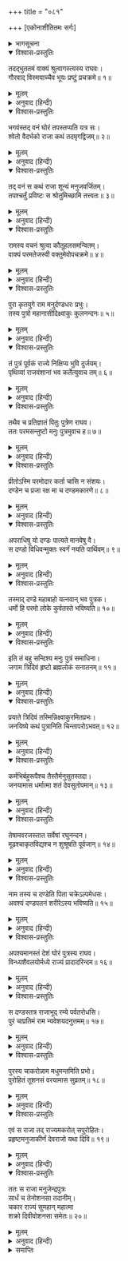 +++
title = "०८१"

+++
[एकोनाशीतितमः सर्गः]



<details><summary>भागसूचना</summary>

79. इक्ष्वाकुपुत्र राजा दण्डका राज्य
</details>

<details open><summary>विश्वास-प्रस्तुतिः</summary>

तदद्भुततमं वाक्यं श्रुत्वागस्त्यस्य राघवः।  
गौरवाद् विस्मयाच्चैव भूयः प्रष्टुं प्रचक्रमे॥ १॥
</details>

<details><summary>मूलम्</summary>

तदद्भुततमं वाक्यं श्रुत्वागस्त्यस्य राघवः।  
गौरवाद् विस्मयाच्चैव भूयः प्रष्टुं प्रचक्रमे॥ १॥
</details>

<details><summary>अनुवाद (हिन्दी)</summary>

अगस्त्यजीका यह अत्यन्त अद्भुत वचन सुनकर श्रीरघुनाथजीके मनमें उनके प्रति विशेष गौरवका उदय हुआ और उन्होंने विस्मित होकर पुनः उनसे पूछना आरम्भ किया—॥ १॥
</details>

<details open><summary>विश्वास-प्रस्तुतिः</summary>

भगवंस्तद् वनं घोरं तपस्तप्यति यत्र सः।  
श्वेतो वैदर्भको राजा कथं तदमृगद्विजम्॥ २॥
</details>

<details><summary>मूलम्</summary>

भगवंस्तद् वनं घोरं तपस्तप्यति यत्र सः।  
श्वेतो वैदर्भको राजा कथं तदमृगद्विजम्॥ २॥
</details>

<details><summary>अनुवाद (हिन्दी)</summary>

‘भगवन्! वह भयंकर वन, जिसमें विदर्भदेशके राजा श्वेत घोर तपस्या करते थे, पशु-पक्षियोंसे रहित क्यों हो गया था?॥ २॥
</details>

<details open><summary>विश्वास-प्रस्तुतिः</summary>

तद् वनं स कथं राजा शून्यं मनुजवर्जितम्।  
तपश्चर्तुं प्रविष्टः स श्रोतुमिच्छामि तत्त्वतः॥ ३॥
</details>

<details><summary>मूलम्</summary>

तद् वनं स कथं राजा शून्यं मनुजवर्जितम्।  
तपश्चर्तुं प्रविष्टः स श्रोतुमिच्छामि तत्त्वतः॥ ३॥
</details>

<details><summary>अनुवाद (हिन्दी)</summary>

‘वे विदर्भराज उस सूने निर्जन वनमें तपस्या करनेके लिये क्यों गये? यह मैं यथार्थरूपसे सुनना चाहता हूँ’॥ ३॥
</details>

<details open><summary>विश्वास-प्रस्तुतिः</summary>

रामस्य वचनं श्रुत्वा कौतूहलसमन्वितम्।  
वाक्यं परमतेजस्वी वक्तुमेवोपचक्रमे॥ ४॥
</details>

<details><summary>मूलम्</summary>

रामस्य वचनं श्रुत्वा कौतूहलसमन्वितम्।  
वाक्यं परमतेजस्वी वक्तुमेवोपचक्रमे॥ ४॥
</details>

<details><summary>अनुवाद (हिन्दी)</summary>

श्रीरामका कौतूहलयुक्त वचन सुनकर वे परम तेजस्वी महर्षि पुनः इस प्रकार कहने लगे—॥ ४॥
</details>

<details open><summary>विश्वास-प्रस्तुतिः</summary>

पुरा कृतयुगे राम मनुर्दण्डधरः प्रभुः।  
तस्य पुत्रो महानासीदिक्ष्वाकुः कुलनन्दनः॥ ५॥
</details>

<details><summary>मूलम्</summary>

पुरा कृतयुगे राम मनुर्दण्डधरः प्रभुः।  
तस्य पुत्रो महानासीदिक्ष्वाकुः कुलनन्दनः॥ ५॥
</details>

<details><summary>अनुवाद (हिन्दी)</summary>

‘श्रीराम! पूर्वकालके सत्ययुगकी बात है, दण्डधारी राजा मनु इस भूतलपर शासन करते थे। उनके एक श्रेष्ठ पुत्र हुआ, जिसका नाम इक्ष्वाकु था। राजकुमार इक्ष्वाकु अपने कुलको आनन्दित करनेवाले थे॥ ५॥
</details>

<details open><summary>विश्वास-प्रस्तुतिः</summary>

तं पुत्रं पूर्वकं राज्ये निक्षिप्य भुवि दुर्जयम्।  
पृथिव्यां राजवंशानां भव कर्तेत्युवाच तम्॥ ६॥
</details>

<details><summary>मूलम्</summary>

तं पुत्रं पूर्वकं राज्ये निक्षिप्य भुवि दुर्जयम्।  
पृथिव्यां राजवंशानां भव कर्तेत्युवाच तम्॥ ६॥
</details>

<details><summary>अनुवाद (हिन्दी)</summary>

‘अपने उन ज्येष्ठ एवं दुर्जय पुत्रको भूमण्डलके राज्यपर स्थापित करके मनुने उनसे कहा—‘बेटा! तुम भूतलपर राजवंशोंकी सृष्टि करो’॥ ६॥
</details>

<details open><summary>विश्वास-प्रस्तुतिः</summary>

तथैव च प्रतिज्ञातं पितुः पुत्रेण राघव।  
ततः परमसन्तुष्टो मनुः पुत्रमुवाच ह॥ ७॥
</details>

<details><summary>मूलम्</summary>

तथैव च प्रतिज्ञातं पितुः पुत्रेण राघव।  
ततः परमसन्तुष्टो मनुः पुत्रमुवाच ह॥ ७॥
</details>

<details><summary>अनुवाद (हिन्दी)</summary>

‘रघुनन्दन! पुत्र इक्ष्वाकुने पिताके सामने वैसा ही करनेकी प्रतिज्ञा की। इससे मनु बहुत संतुष्ट हुए और अपने पुत्रसे बोले—॥ ७॥
</details>

<details open><summary>विश्वास-प्रस्तुतिः</summary>

प्रीतोऽस्मि परमोदार कर्ता चासि न संशयः।  
दण्डेन च प्रजा रक्ष मा च दण्डमकारणे॥ ८॥
</details>

<details><summary>मूलम्</summary>

प्रीतोऽस्मि परमोदार कर्ता चासि न संशयः।  
दण्डेन च प्रजा रक्ष मा च दण्डमकारणे॥ ८॥
</details>

<details><summary>अनुवाद (हिन्दी)</summary>

‘‘परम उदार पुत्र! मैं तुमपर बहुत प्रसन्न हूँ। तुम राजवंशकी सृष्टि करोगे, इसमें संशय नहीं है। तुम दण्डके द्वारा दुष्टोंका दमन करते हुए प्रजाकी रक्षा करो, परंतु बिना अपराधके ही किसीको दण्ड न देना॥ ८॥
</details>

<details open><summary>विश्वास-प्रस्तुतिः</summary>

अपराधिषु यो दण्डः पात्यते मानवेषु वै।  
स दण्डो विधिवन्मुक्तः स्वर्गं नयति पार्थिवम्॥ ९॥
</details>

<details><summary>मूलम्</summary>

अपराधिषु यो दण्डः पात्यते मानवेषु वै।  
स दण्डो विधिवन्मुक्तः स्वर्गं नयति पार्थिवम्॥ ९॥
</details>

<details><summary>अनुवाद (हिन्दी)</summary>

‘‘अपराधी मनुष्योंपर जो दण्डका प्रयोग किया जाता है, वह विधिपूर्वक दिया हुआ दण्ड राजाको स्वर्गलोकमें पहुँचा देता है॥ ९॥
</details>

<details open><summary>विश्वास-प्रस्तुतिः</summary>

तस्माद् दण्डे महाबाहो यत्नवान् भव पुत्रक।  
धर्मो हि परमो लोके कुर्वतस्ते भविष्यति॥ १०॥
</details>

<details><summary>मूलम्</summary>

तस्माद् दण्डे महाबाहो यत्नवान् भव पुत्रक।  
धर्मो हि परमो लोके कुर्वतस्ते भविष्यति॥ १०॥
</details>

<details><summary>अनुवाद (हिन्दी)</summary>

‘‘इसलिये महाबाहु पुत्र! तुम दण्डका समुचित प्रयोग करनेके लिये प्रयत्नशील रहना। ऐसा करनेसे तुम्हें संसारमें परम धर्मकी प्राप्ति होगी’’॥ १०॥
</details>

<details open><summary>विश्वास-प्रस्तुतिः</summary>

इति तं बहु सन्दिश्य मनुः पुत्रं समाधिना।  
जगाम त्रिदिवं हृष्टो ब्रह्मलोकं सनातनम्॥ ११॥
</details>

<details><summary>मूलम्</summary>

इति तं बहु सन्दिश्य मनुः पुत्रं समाधिना।  
जगाम त्रिदिवं हृष्टो ब्रह्मलोकं सनातनम्॥ ११॥
</details>

<details><summary>अनुवाद (हिन्दी)</summary>

इस प्रकार पुत्रको बहुत-सा संदेश दे मनु समाधि लगाकर बड़े हर्षके साथ स्वर्गको—सनातन ब्रह्मलोकको चले गये॥ ११॥
</details>

<details open><summary>विश्वास-प्रस्तुतिः</summary>

प्रयाते त्रिदिवं तस्मिन्निक्ष्वाकुरमितप्रभः।  
जनयिष्ये कथं पुत्रानिति चिन्तापरोऽभवत्॥ १२॥
</details>

<details><summary>मूलम्</summary>

प्रयाते त्रिदिवं तस्मिन्निक्ष्वाकुरमितप्रभः।  
जनयिष्ये कथं पुत्रानिति चिन्तापरोऽभवत्॥ १२॥
</details>

<details><summary>अनुवाद (हिन्दी)</summary>

‘उनके ब्रह्मलोकनिवासी हो जानेपर अमित तेजस्वी राजा इक्ष्वाकु इस चिन्तामें पड़े कि मैं किस प्रकार पुत्रोंको उत्पन्न करूँ?॥ १२॥
</details>

<details open><summary>विश्वास-प्रस्तुतिः</summary>

कर्मभिर्बहुरूपैश्च तैस्तैर्मनुसुतस्तदा।  
जनयामास धर्मात्मा शतं देवसुतोपमान्॥ १३॥
</details>

<details><summary>मूलम्</summary>

कर्मभिर्बहुरूपैश्च तैस्तैर्मनुसुतस्तदा।  
जनयामास धर्मात्मा शतं देवसुतोपमान्॥ १३॥
</details>

<details><summary>अनुवाद (हिन्दी)</summary>

‘तब यज्ञ, दान और तपस्यारूप विविध कर्मोंद्वारा धर्मात्मा मनुपुत्रने सौ पुत्र उत्पन्न किये, जो देवकुमारोंके समान तेजस्वी थे॥ १३॥
</details>

<details open><summary>विश्वास-प्रस्तुतिः</summary>

तेषामवरजस्तात सर्वेषां रघुनन्दन।  
मूढश्चाकृतविद्यश्च न शुश्रूषति पूर्वजान्॥ १४॥
</details>

<details><summary>मूलम्</summary>

तेषामवरजस्तात सर्वेषां रघुनन्दन।  
मूढश्चाकृतविद्यश्च न शुश्रूषति पूर्वजान्॥ १४॥
</details>

<details><summary>अनुवाद (हिन्दी)</summary>

‘तात रघुनन्दन! उनमें जो सबसे छोटा पुत्र था, वह मूढ़ और विद्याविहीन था, इसलिये अपने बड़े भाइयोंकी सेवा नहीं करता था॥ १४॥
</details>

<details open><summary>विश्वास-प्रस्तुतिः</summary>

नाम तस्य च दण्डेति पिता चक्रेऽल्पमेधसः।  
अवश्यं दण्डपतनं शरीरेऽस्य भविष्यति॥ १५॥
</details>

<details><summary>मूलम्</summary>

नाम तस्य च दण्डेति पिता चक्रेऽल्पमेधसः।  
अवश्यं दण्डपतनं शरीरेऽस्य भविष्यति॥ १५॥
</details>

<details><summary>अनुवाद (हिन्दी)</summary>

‘इसके शरीरपर अवश्य दण्डपात होगा, ऐसा सोचकर पिताने उस मन्दबुद्धि पुत्रका नाम दण्ड रख दिया॥ १५॥
</details>

<details open><summary>विश्वास-प्रस्तुतिः</summary>

अपश्यमानस्तं देशं घोरं पुत्रस्य राघव।  
विन्ध्यशैवलयोर्मध्ये राज्यं प्रादादरिन्दम॥ १६॥
</details>

<details><summary>मूलम्</summary>

अपश्यमानस्तं देशं घोरं पुत्रस्य राघव।  
विन्ध्यशैवलयोर्मध्ये राज्यं प्रादादरिन्दम॥ १६॥
</details>

<details><summary>अनुवाद (हिन्दी)</summary>

‘श्रीराम! शत्रुदमन नरेश! उस पुत्रके योग्य दूसरा कोई भयंकर देश न देखकर राजाने उसे विन्ध्य और शैवल पर्वतके बीचका राज्य दे दिया॥ १६॥
</details>

<details open><summary>विश्वास-प्रस्तुतिः</summary>

स दण्डस्तत्र राजाभूद् रम्ये पर्वतरोधसि।  
पुरं चाप्रतिमं राम न्यवेशयदनुत्तमम्॥ १७॥
</details>

<details><summary>मूलम्</summary>

स दण्डस्तत्र राजाभूद् रम्ये पर्वतरोधसि।  
पुरं चाप्रतिमं राम न्यवेशयदनुत्तमम्॥ १७॥
</details>

<details><summary>अनुवाद (हिन्दी)</summary>

‘श्रीराम! पर्वतके उस रमणीय तटप्रान्तमें दण्ड राजा हुआ। उसने अपने रहनेके लिये एक बहुत ही अनुपम और उत्तम नगर बसाया॥ १७॥
</details>

<details open><summary>विश्वास-प्रस्तुतिः</summary>

पुरस्य चाकरोन्नाम मधुमन्तमिति प्रभो।  
पुरोहितं तूशनसं वरयामास सुव्रतम्॥ १८॥
</details>

<details><summary>मूलम्</summary>

पुरस्य चाकरोन्नाम मधुमन्तमिति प्रभो।  
पुरोहितं तूशनसं वरयामास सुव्रतम्॥ १८॥
</details>

<details><summary>अनुवाद (हिन्दी)</summary>

‘प्रभो! उसने उस नगरका नाम रखा मधुमन्त और उत्तम व्रतका पालन करनेवाले शुक्राचार्यको अपना पुरोहित बनाया॥ १८॥
</details>

<details open><summary>विश्वास-प्रस्तुतिः</summary>

एवं स राजा तद् राज्यमकरोत् सपुरोहितः।  
प्रहृष्टमनुजाकीर्णं देवराजो यथा दिवि॥ १९॥
</details>

<details><summary>मूलम्</summary>

एवं स राजा तद् राज्यमकरोत् सपुरोहितः।  
प्रहृष्टमनुजाकीर्णं देवराजो यथा दिवि॥ १९॥
</details>

<details><summary>अनुवाद (हिन्दी)</summary>

‘इस प्रकार स्वर्गमें देवराजकी भाँति भूतलपर राजा दण्डने पुरोहितके साथ रहकर हृष्ट-पुष्ट मनुष्योंसे भरे हुए उस राज्यका पालन आरम्भ किया॥ १९॥
</details>

<details open><summary>विश्वास-प्रस्तुतिः</summary>

ततः स राजा मनुजेन्द्रपुत्रः  
सार्धं च तेनोशनसा तदानीम्।  
चकार राज्यं सुमहान‍् महात्मा  
शक्रो दिवीवोशनसा समेतः॥ २०॥
</details>

<details><summary>मूलम्</summary>

ततः स राजा मनुजेन्द्रपुत्रः  
सार्धं च तेनोशनसा तदानीम्।  
चकार राज्यं सुमहान‍् महात्मा  
शक्रो दिवीवोशनसा समेतः॥ २०॥
</details>

<details><summary>अनुवाद (हिन्दी)</summary>

‘उस समय वह महामनस्वी महाराजकुमार तथा महान् राजा दण्ड शुक्राचार्यके साथ रहकर अपने राज्यका उसी तरह पालन करने लगा जैसे स्वर्गमें देवराज इन्द्र देवगुरु बृहस्पतिके साथ रहकर अपने राज्यका पालन करते हैं’॥ २०॥
</details>

<details><summary>समाप्तिः</summary>

इत्यार्षे श्रीमद्रामायणे वाल्मीकीये आदिकाव्ये उत्तरकाण्डे एकोनाशीतितमः सर्गः॥ ७९॥  
इस प्रकार श्रीवाल्मीकिनिर्मित आर्षरामायण आदिकाव्यके उत्तरकाण्डमें उनासीवाँ सर्ग पूरा हुआ॥ ७९॥
</details>

